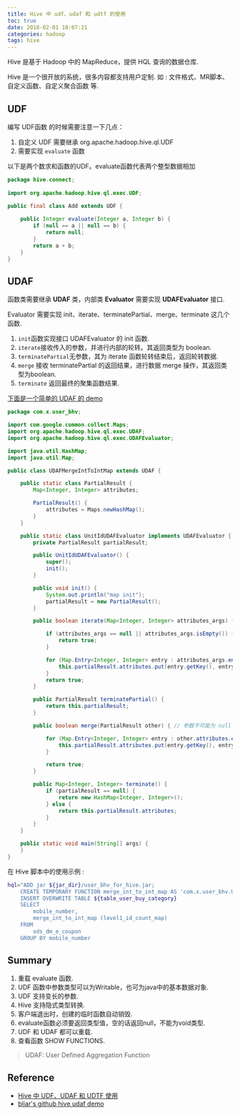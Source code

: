 ```yaml
---
title: Hive 中 udf、udaf 和 udtf 的使用
toc: true
date: 2018-02-01 10:07:21
categories: hadoop
tags: hive
---
```


Hive 是基于 Hadoop 中的 MapReduce，提供 HQL 查询的数据仓库. 

Hive 是一个很开放的系统，很多内容都支持用户定制. 如 : 文件格式、MR脚本、自定义函数、自定义聚合函数 等.

<!-- more -->

## UDF

编写 UDF函数 的时候需要注意一下几点：

1. 自定义 UDF 需要继承 org.apache.hadoop.hive.ql.UDF
2. 需要实现 `evaluate` 函数

以下是两个数求和函数的UDF。evaluate函数代表两个整型数据相加

```java
package hive.connect;  
  
import org.apache.hadoop.hive.ql.exec.UDF;  
  
public final class Add extends UDF {

    public Integer evaluate(Integer a, Integer b) {  
        if (null == a || null == b) {  
            return null;  
        } 
        return a + b;  
    }  
}  
```

## UDAF

函数类需要继承 **UDAF** 类，内部类 **Evaluator** 需要实现 **UDAFEvaluator** 接口.

Evaluator 需要实现 init、iterate、terminatePartial、merge、terminate 这几个函数.

1. `init`函数实现接口 UDAFEvaluator 的 init 函数.
2. `iterate`接收传入的参数，并进行内部的轮转。其返回类型为 boolean.
3. `terminatePartial`无参数，其为 iterate 函数轮转结束后，返回轮转数据.
4. `merge` 接收 terminatePartial 的返回结果，进行数据 merge 操作，其返回类型为boolean.
5. `terminate` 返回最终的聚集函数结果.

[下面是一个简单的 UDAF 的 demo][2]

```java
package com.x.user_bhv;

import com.google.common.collect.Maps;
import org.apache.hadoop.hive.ql.exec.UDAF;
import org.apache.hadoop.hive.ql.exec.UDAFEvaluator;

import java.util.HashMap;
import java.util.Map;

public class UDAFMergeIntToIntMap extends UDAF {

    public static class PartialResult {
        Map<Integer, Integer> attributes;

        PartialResult() {
            attributes = Maps.newHashMap();
        }
    }

    public static class UnitIdUDAFEvaluator implements UDAFEvaluator {
        private PartialResult partialResult;

        public UnitIdUDAFEvaluator() {
            super();
            init();
        }

        public void init() {
            System.out.println("map init");
            partialResult = new PartialResult();
        }

        public boolean iterate(Map<Integer, Integer> attributes_args) {

            if (attributes_args == null || attributes_args.isEmpty()) {
                return true;
            }

            for (Map.Entry<Integer, Integer> entry : attributes_args.entrySet()) {
                this.partialResult.attributes.put(entry.getKey(), entry.getValue());
            }
            return true;
        }

        public PartialResult terminatePartial() {
            return this.partialResult;
        }

        public boolean merge(PartialResult other) { // 参数不可能为 null

            for (Map.Entry<Integer, Integer> entry : other.attributes.entrySet()) {
                this.partialResult.attributes.put(entry.getKey(), entry.getValue());
            }

            return true;
        }

        public Map<Integer, Integer> terminate() {
            if (partialResult == null) {
                return new HashMap<Integer, Integer>();
            } else {
                return this.partialResult.attributes;
            }
        }
    }

    public static void main(String[] args) {
    }
}
```

在 Hive 脚本中的使用示例 :

```bash
hql="ADD jar ${jar_dir}/user_bhv_for_hive.jar;
    CREATE TEMPORARY FUNCTION merge_int_to_int_map AS 'com.x.user_bhv.UDAFMergeIntToIntMap';
    INSERT OVERWRITE TABLE ${table_user_buy_category}
    SELECT
        mobile_number,
        merge_int_to_int_map (level1_id_count_map)
    FROM 
        ods_dm_e_coupon
    GROUP BY mobile_number
```

## Summary

1. 重载 evaluate 函数.
2. UDF 函数中参数类型可以为Writable，也可为java中的基本数据对象.
3. UDF 支持变长的参数.
4. Hive 支持隐式类型转换.
5. 客户端退出时，创建的临时函数自动销毁.
6. evaluate函数必须要返回类型值，空的话返回null，不能为void类型.
7. UDF 和 UDAF 都可以重载.
8. 查看函数 SHOW FUNCTIONS.

> UDAF: User Defined Aggregation Function

## Reference

- [Hive 中 UDF、UDAF 和 UDTF 使用][1]
- [bliar's github hive udaf demo][2]

[1]: http://blog.csdn.net/liuj2511981/article/details/8523084
[2]: https://github.com/blair101/bigdata/tree/master/hadoop/hive_udf_udaf